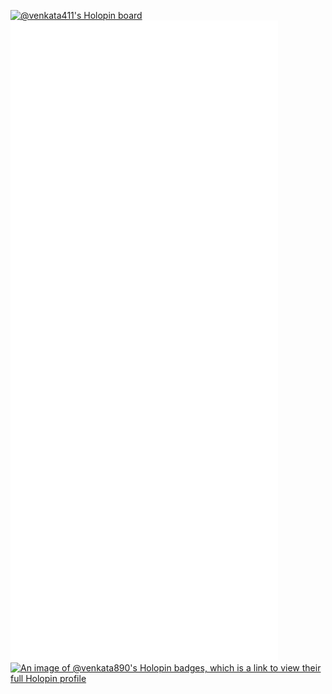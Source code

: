 [![@venkata411's Holopin board](https://holopin.io/api/user/board?user=venkata411)](https://holopin.io/@venkata411)
![img](github-metrics.svg)
[![An image of @venkata890's Holopin badges, which is a link to view their full Holopin profile](https://holopin.me/venkata890)](https://holopin.io/@venkata890)
